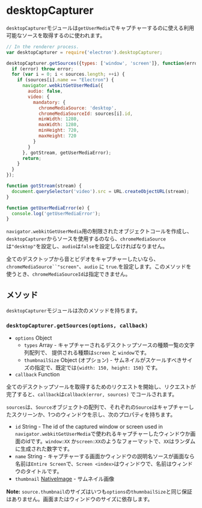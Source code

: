 # desktopCapturer

`desktopCapturer`モジュールは`getUserMedia`でキャプチャーするのに使える利用可能なソースを取得するのに使われます。

```javascript
// In the renderer process.
var desktopCapturer = require('electron').desktopCapturer;

desktopCapturer.getSources({types: ['window', 'screen']}, function(error, sources) {
  if (error) throw error;
  for (var i = 0; i < sources.length; ++i) {
    if (sources[i].name == "Electron") {
      navigator.webkitGetUserMedia({
        audio: false,
        video: {
          mandatory: {
            chromeMediaSource: 'desktop',
            chromeMediaSourceId: sources[i].id,
            minWidth: 1280,
            maxWidth: 1280,
            minHeight: 720,
            maxHeight: 720
          }
        }
      }, gotStream, getUserMediaError);
      return;
    }
  }
});

function gotStream(stream) {
  document.querySelector('video').src = URL.createObjectURL(stream);
}

function getUserMediaError(e) {
  console.log('getUserMediaError');
}
```

`navigator.webkitGetUserMedia`用の制限されたオブジェクトコールを作成し、`desktopCapturer`からソースを使用するのなら、`chromeMediaSource`は`"desktop"`を設定し、`audio`は`false`を設定しなければなりません。

全てのデスクトップから音とビデオをキャプチャーしたいなら、`chromeMediaSource``"screen"`、`audio` に `true`.を設定します。このメソッドを使うとき、`chromeMediaSourceId`は指定できません。

## メソッド

`desktopCapturer`モジュールは次のメソッドを持ちます。

### `desktopCapturer.getSources(options, callback)`

* `options` Object
  * `types` Array - キャプチャーされるデスクトップソースの種類一覧の文字列配列で、 提供される種類は`screen` と `window`です。
  * `thumbnailSize` Object (オプション) - サムネイルがスケールすべきサイズの指定で、既定では`{width: 150, height: 150}` です。
* `callback` Function

全てのデスクトップソールを取得するためのリクエストを開始し、リクエストが完了すると、`callback`は`callback(error, sources)` でコールされます。

`sources`は、`Source`オブジェクトの配列で、それぞれの`Source`はキャプチャーしたスクリーンか、1つのウィンドウを示し、次のプロパティを持ちます。


* `id` String - The id of the captured window or screen used in
  `navigator.webkitGetUserMedia`で使われるキャプチャーしたウィンドウか画面のidです。`window:XX` か`screen:XX`のようなフォーマットで、`XX`はランダムに生成された数字です。
* `name` String - キャプチャーする画面かウィンドウの説明名ソースが画面なら名前は`Entire Screen`で、`Screen <index>`はウィンドウで、名前はウィンドウのタイトルです。
* `thumbnail` [NativeImage](NativeImage.md) - サムネイル画像

**Note:**  `source.thumbnail`のサイズはいつも`options`の`thumnbailSize`と同じ保証はありません。画面またはウィンドウのサイズに依存します。
